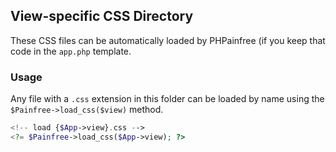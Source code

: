 ## View-specific CSS Directory
These CSS files can be automatically loaded by PHPainfree (if you keep that
code in the `app.php` template.

### Usage
Any file with a `.css` extension in this folder can be loaded by name using
the `$Painfree->load_css($view)` method.

```php
<!-- load {$App->view}.css -->
<?= $Painfree->load_css($App->view); ?>
```
